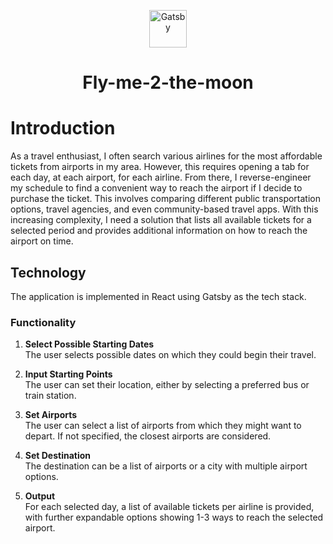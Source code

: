 <p align="center">
  <a href="https://www.gatsbyjs.com/?utm_source=starter&utm_medium=readme&utm_campaign=minimal-starter">
    <img alt="Gatsby" src="https://www.gatsbyjs.com/Gatsby-Monogram.svg" width="60" />
  </a>
</p>
<h1 align="center">
  Fly-me-2-the-moon
</h1>

# Introduction
As a travel enthusiast, I often search various airlines for the most affordable tickets from airports in my area. However, this requires opening a tab for each day, at each airport, for each airline. From there, I reverse-engineer my schedule to find a convenient way to reach the airport if I decide to purchase the ticket. This involves comparing different public transportation options, travel agencies, and even community-based travel apps. With this increasing complexity, I need a solution that lists all available tickets for a selected period and provides additional information on how to reach the airport on time.

## Technology
The application is implemented in React using Gatsby as the tech stack.

### Functionality
1. **Select Possible Starting Dates**  
   The user selects possible dates on which they could begin their travel.

2. **Input Starting Points**  
   The user can set their location, either by selecting a preferred bus or train station.

3. **Set Airports**  
   The user can select a list of airports from which they might want to depart. If not specified, the closest airports are considered.

4. **Set Destination**  
   The destination can be a list of airports or a city with multiple airport options.

5. **Output**  
   For each selected day, a list of available tickets per airline is provided, with further expandable options showing 1-3 ways to reach the selected airport.
